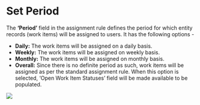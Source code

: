# Set Period

The **‘Period’** field in the assignment rule defines the period for which entity records (work items) will be assigned to users. It has the following options -&#x20;

* **Daily:** The work items will be assigned on a daily basis.&#x20;
* **Weekly:** The work items will be assigned on weekly basis.&#x20;
* **Monthly:** The work items will be assigned on monthly basis.&#x20;
* **Overall:** Since there is no definite period as such, work items will be assigned as per the standard assignment rule. When this option is selected, ‘Open Work Item Statuses’ field will be made available to be populated.

![](<../../.gitbook/assets/Round Robin\_Lead\_2 (2).png>)
